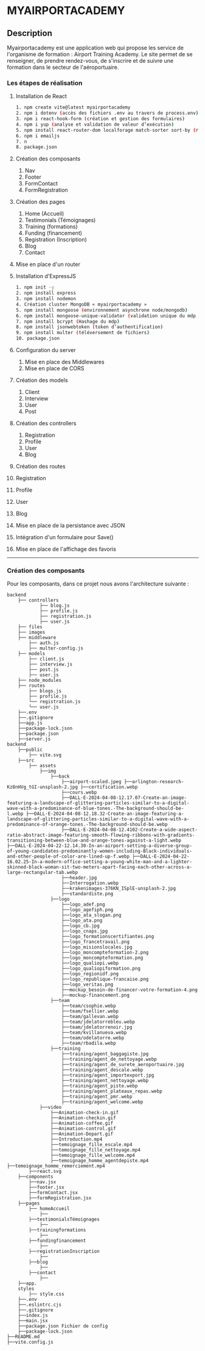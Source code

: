 # MYAIRPORTACADEMY

## Description

Myairportacademy est une application web qui propose les service de l'organisme de formation : Airport Training Academy. Le site permet de se renseigner, de prendre rendez-vous, de s'inscrire et de suivre une formation dans le secteur de l'aéroportuaire.

### Les étapes de réalisation

1. Installation de React
   ```bash
   1. npm create vite@latest myairportacademy
   2. npm i dotenv (accès des fichiers .env au travers de process.env)
   3. npm i react-hook-form (création et gestion des formulaires)
   4. npm i yup (analyse et validation de valeur d’exécution)
   5. npm install react-router-dom localforage match-sorter sort-by (router react)
   6. npm i emailjs
   7. n
   8. package.json
   ```

2. Création des composants
   1. Nav
   2. Footer
   3. FormContact
   4. FormRegistration
3. Création des pages
   1. Home (Accueil)
   2. Testimonials (Témoignages)
   3. Training (formations)
   4. Funding (financement)
   5. Registration (Inscription)
   6. Blog
   7. Contact
4. Mise en place d'un router
5. Installation d'ExpressJS
   ```bash
   1. npm init -y
   2. npm install express
   3. npm install nodemon
   4. Création cluster MongoDB « myairportacademy »
   5. npm install mongoose (environnement asynchrone node/mongodb)
   6. npm install mongoose-unique-validator (validation unique du mdp des Users lors du login)
   7. npm install bcrypt (Hashage du mdp)
   8. npm install jsonwebtoken (token d’authentification)
   9. npm install multer (téléversement de fichiers)
   10. package.json
   ```
6. Configuration du server
   1. Mise en place des Middlewares
   2. Mise en place de CORS
7. Création des models
   1. Client
   2. Interview
   3. User
   4. Post
8. Création des controllers
   1. Registration
   2. Profile
   3. User
   4. Blog
9.  Création des routes
   1.  Registration
   2.  Profile
   3.  User
   4.  Blog
10. Mise en place de la persistance avec JSON
11. Intégration d'un formulaire pour Save()
12. Mise en place de l'affichage des favoris

---

### Création des composants

Pour les composants, dans ce projet nous avons l'architecture suivante :

```
backend
    ├── controllers
            ├── blog.js
            ├── profile.js
            ├── registration.js
            ├── user.js 
    ├── files
    ├── images
    ├── middleware
        ├── auth.js
        ├── multer-config.js
    ├── models
        ├── client.js 
        ├── interview.js 
        ├── post.js 
        ├── user.js
    ├── node_modules
    ├── routes
        ├── blogs.js
        ├── profile.js 
        └── registration.js 
        └── user.js 
    ├──.env
    ├──.gitignore
    ├──app.js
    ├──package-lock.json
    ├──package.json
    ├──server.js
backend
    ├──public
        ├── vite.svg
    ├──src
        ├── assets
            ├──img
                ├──back
                    ├──airport-scaled.jpeg ├──arlington-research-Kz8nHVg_tGI-unsplash-2.jpg ├──certification.webp 
                    ├──cours.webp 
                    ├──DALL·E-2024-04-08-12.17.07-Create-an-image-featuring-a-landscape-of-glittering-particles-similar-to-a-digital-wave-with-a-predominance-of-blue-tones.-The-background-should-be-l.webp ├──DALL·E-2024-04-08-12.18.32-Create-an-image-featuring-a-landscape-of-glittering-particles-similar-to-a-digital-wave-with-a-predominance-of-orange-tones.-The-background-should-be.webp 
                    ├──DALL·E-2024-04-08-12.4102-Create-a-wide-aspect-ratio-abstract-image-featuring-smooth-flowing-ribbons-with-gradients-transitioning-between-blue-and-orange-tones-against-a-light.webp ├──DALL·E-2024-04-22-12.14.30-In-an-airport-setting-a-diverse-group-of-young-candidates-predominantly-women-including-Black-individuals-and-other-people-of-color-are-lined-up-f.webp ├──DALL·E-2024-04-22-16.02.25-In-a-modern-office-setting-a-young-white-man-and-a-lighter-skinned-black-woman-sit-two-meters-apart-facing-each-other-across-a-large-rectangular-tab.webp 
                    ├──header.jpg 
                    ├──Interrogation.webp
                    ├──krakenimages-376KN_ISplE-unsplash-2.jpg 
                    ├──standardiste.png
                ├──logo
                    ├──logo_adef.png 
                    ├──logo_agefiph.png 
                    ├──logo_ata_slogan.png 
                    ├──logo_ata.png 
                    ├──logo_cb.jpg 
                    ├──logo_cnaps.jpg 
                    ├──logo_formationscertifiantes.png 
                    ├──logo_francetravail.png 
                    ├──logo_misionslocales.jpg 
                    ├──logo_moncompteformation-2.png 
                    ├──logo_moncompteformation.png 
                    ├──logo_qualiopi.webp 
                    ├──logo_qualiopiformation.png 
                    ├──logo_regionidf.png 
                    ├──logo_republique-francaise.png 
                    ├──logo_veritas.png 
                    ├──mockup_besoin-de-financer-votre-formation-4.png 
                    ├──mockup-financement.png
                ├──team
                    ├──team/csophie.webp 
                    ├──team/fsellier.webp 
                    ├──team/gallevan.webp 
                    ├──team/jdelatorrebleu.webp 
                    ├──team/jdelatorrenoir.jpg 
                    ├──team/kvillanueva.webp 
                    ├──team/odelatorre.webp 
                    ├──team/rbadila.webp
                ├──training
                    ├──training/agent_baggagiste.jpg 
                    ├──training/agent_de_nettoyage.webp 
                    ├──training/agent_de_surete_aeroportuaire.jpg 
                    ├──training/agent_descale.webp 
                    ├──training/agent_importexport.jpg 
                    ├──training/agent_nettoyage.webp 
                    ├──training/agent_piste.webp 
                    ├──training/agent_plateaux_repas.webp 
                    ├──training/agent_pmr.webp 
                    ├──training/agent_welcome.webp
            ├──video
                ├──Animation-check-in.gif 
                ├──Animation-checkin.gif 
                ├──Animation-coffee.gif 
                ├──Animation-control.gif 
                ├──Animation-Depart.gif 
                ├──Introduction.mp4
                ├──temoignage_fille_escale.mp4 
                ├──temoignage_fille_nettoyage.mp4 
                ├──temoignage_fille_welcome.mp4 
                ├──temoignage_homme_agentdepiste.mp4 ├──temoignage_homme_remerciement.mp4
        ├──react.svg
    ├──components
        ├──nav.jsx
        ├──footer.jsx
        ├──formContact.jsx
        ├──formRegistration.jsx
    ├──pages
        ├── homeAccueil
            ├── 
        ├──testimonialsTémoignages
            ├── 
        ├──trainingformations
            ├── 
        ├──fundingfinancement
            ├── 
        ├──registrationInscription
            ├── 
        ├──blog
            ├── 
        ├──contact
            ├── 
    ├──app.
    styles    
        ├── style.css
    ├──.env
    ├──.eslintrc.cjs
    ├──.gitignore
    ├──index.js
    ├──main.jsx    
    ├──package.json Fichier de config
    ├──package-lock.json 
├──README.md
├──vite.config.js

```

